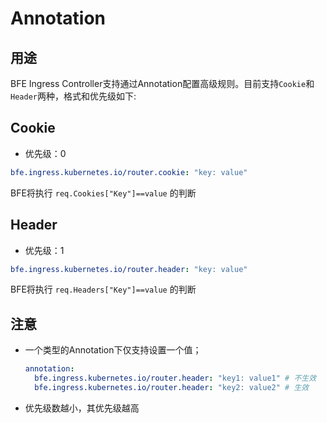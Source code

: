 # Annotation

## 用途
BFE Ingress Controller支持通过Annotation配置高级规则。目前支持`Cookie`和`Header`两种，格式和优先级如下:

## Cookie
- 优先级：0
``` yaml
bfe.ingress.kubernetes.io/router.cookie: "key: value"
```
BFE将执行 `req.Cookies["Key"]==value` 的判断

## Header
- 优先级：1
``` yaml
bfe.ingress.kubernetes.io/router.header: "key: value"
```
BFE将执行 `req.Headers["Key"]==value` 的判断

## 注意
- 一个类型的Annotation下仅支持设置一个值；
    ```yaml
    annotation:
      bfe.ingress.kubernetes.io/router.header: "key1: value1" # 不生效
      bfe.ingress.kubernetes.io/router.header: "key2: value2" # 生效
    ```
- 优先级数越小，其优先级越高